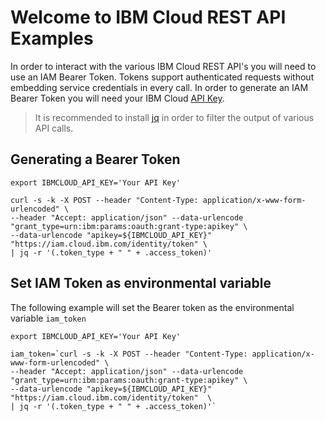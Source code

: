 # Welcome to IBM Cloud REST API Examples
In order to interact with the various IBM Cloud REST API's you will need to use an IAM Bearer Token. Tokens support authenticated requests without embedding service credentials in every call. In order to generate an IAM Bearer Token you will need your IBM Cloud [API Key](https://cloud.ibm.com/docs/account?topic=account-userapikey#userapikey). 

> It is recommended to install [jq](https://stedolan.github.io/jq/) in order to filter the output of various API calls.

## Generating a Bearer Token
```shell
export IBMCLOUD_API_KEY='Your API Key'

curl -s -k -X POST --header "Content-Type: application/x-www-form-urlencoded" \
--header "Accept: application/json" --data-urlencode "grant_type=urn:ibm:params:oauth:grant-type:apikey" \
--data-urlencode "apikey=${IBMCLOUD_API_KEY}" "https://iam.cloud.ibm.com/identity/token" \
| jq -r '(.token_type + " " + .access_token)'
```

## Set IAM Token as environmental variable
The following example will set the Bearer token as the environmental variable `iam_token`

```shell 
export IBMCLOUD_API_KEY='Your API Key'

iam_token=`curl -s -k -X POST --header "Content-Type: application/x-www-form-urlencoded" \
--header "Accept: application/json" --data-urlencode "grant_type=urn:ibm:params:oauth:grant-type:apikey" \
--data-urlencode "apikey=${IBMCLOUD_API_KEY}" "https://iam.cloud.ibm.com/identity/token"  \
| jq -r '(.token_type + " " + .access_token)'`
```